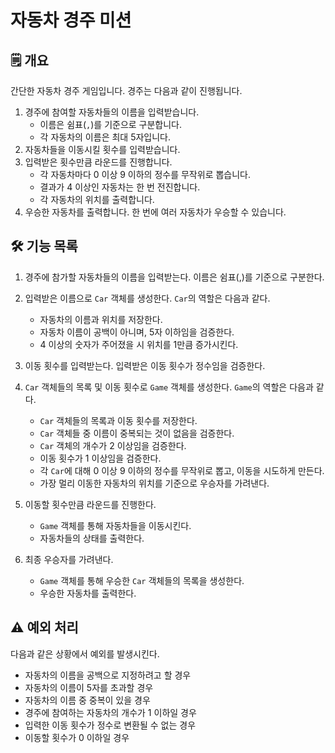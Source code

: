 # 자동차 경주 미션

## 🗒 개요

간단한 자동차 경주 게임입니다. 경주는 다음과 같이 진행됩니다.

1. 경주에 참여할 자동차들의 이름을 입력받습니다.
    - 이름은 쉼표(`,`)를 기준으로 구분합니다.
    - 각 자동차의 이름은 최대 5자입니다.
2. 자동차들을 이동시킬 횟수를 입력받습니다.
3. 입력받은 횟수만큼 라운드를 진행합니다.
    - 각 자동차마다 0 이상 9 이하의 정수를 무작위로 뽑습니다.
    - 결과가 4 이상인 자동차는 한 번 전진합니다.
    - 각 자동차의 위치를 출력합니다.
4. 우승한 자동차를 출력합니다. 한 번에 여러 자동차가 우승할 수 있습니다.

## 🛠 기능 목록

1. 경주에 참가할 자동차들의 이름을 입력받는다. 이름은 쉼표(,)를 기준으로 구분한다.

2. 입력받은 이름으로 `Car` 객체를 생성한다. `Car`의 역할은 다음과 같다.
    - 자동차의 이름과 위치를 저장한다.
    - 자동차 이름이 공백이 아니며, 5자 이하임을 검증한다.
    - 4 이상의 숫자가 주어졌을 시 위치를 1만큼 증가시킨다.

3. 이동 횟수를 입력받는다. 입력받은 이동 횟수가 정수임을 검증한다.

4. `Car` 객체들의 목록 및 이동 횟수로 `Game` 객체를 생성한다. `Game`의 역할은 다음과 같다.
    - `Car` 객체들의 목록과 이동 횟수를 저장한다.
    - `Car` 객체들 중 이름이 중복되는 것이 없음을 검증한다.
    - `Car` 객체의 개수가 2 이상임을 검증한다.
    - 이동 횟수가 1 이상임을 검증한다.
    - 각 `Car`에 대해 0 이상 9 이하의 정수를 무작위로 뽑고, 이동을 시도하게 만든다.
    - 가장 멀리 이동한 자동차의 위치를 기준으로 우승자를 가려낸다.

5. 이동할 횟수만큼 라운드를 진행한다.
    - `Game` 객체를 통해 자동차들을 이동시킨다.
    - 자동차들의 상태를 출력한다.

6. 최종 우승자를 가려낸다.
    - `Game` 객체를 통해 우승한 `Car` 객체들의 목록을 생성한다.
    - 우승한 자동차를 출력한다.

## ⚠ 예외 처리

다음과 같은 상황에서 예외를 발생시킨다.

- 자동차의 이름을 공백으로 지정하려고 할 경우
- 자동차의 이름이 5자를 초과할 경우
- 자동차의 이름 중 중복이 있을 경우
- 경주에 참여하는 자동차의 개수가 1 이하일 경우
- 입력한 이동 횟수가 정수로 변환될 수 없는 경우
- 이동할 횟수가 0 이하일 경우
